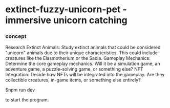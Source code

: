 # extinct-fuzzy-unicorn-pet - immersive unicorn catching 

### concept
Research Extinct Animals: Study extinct animals that could be considered "unicorn" animals due to their unique characteristics. This could include creatures like the Elasmotherium or the Saola.
Gameplay Mechanics: Determine the core gameplay mechanics. Will it be a simulation game, an adventure game, a puzzle-solving game, or something else?
NFT Integration: Decide how NFTs will be integrated into the gameplay. Are they collectible creatures, in-game items, or something else entirely?

$npm run dev 

to start the program. 
